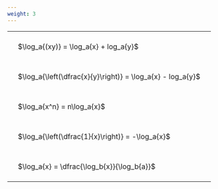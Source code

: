 ```yaml
---
weight: 3
---
```


<style type="text/css">
#T_decc9 th.col_heading {
  text-align: left;
  font-size: 1em;
}
#T_decc9 td {
  text-align: left;
  font-size: 1em;
  padding: 1.5em;
}
</style>
<table id="T_decc9">
  <thead>
  </thead>
  <tbody>
    <tr>
      <td id="T_decc9_row0_col0" class="data row0 col0" >$\log_a{(xy)} = \log_a{x} + log_a{y}$</td>
    </tr>
    <tr>
      <td id="T_decc9_row1_col0" class="data row1 col0" >$\log_a{\left(\dfrac{x}{y}\right)} = \log_a{x} - log_a{y}$</td>
    </tr>
    <tr>
      <td id="T_decc9_row2_col0" class="data row2 col0" >$\log_a{x^n} = n\log_a{x}$</td>
    </tr>
    <tr>
      <td id="T_decc9_row3_col0" class="data row3 col0" >$\log_a{\left(\dfrac{1}{x}\right)} = -\log_a{x}$</td>
    </tr>
    <tr>
      <td id="T_decc9_row4_col0" class="data row4 col0" >$\log_a{x} = \dfrac{\log_b{x}}{\log_b{a}}$</td>
    </tr>
  </tbody>
</table>
